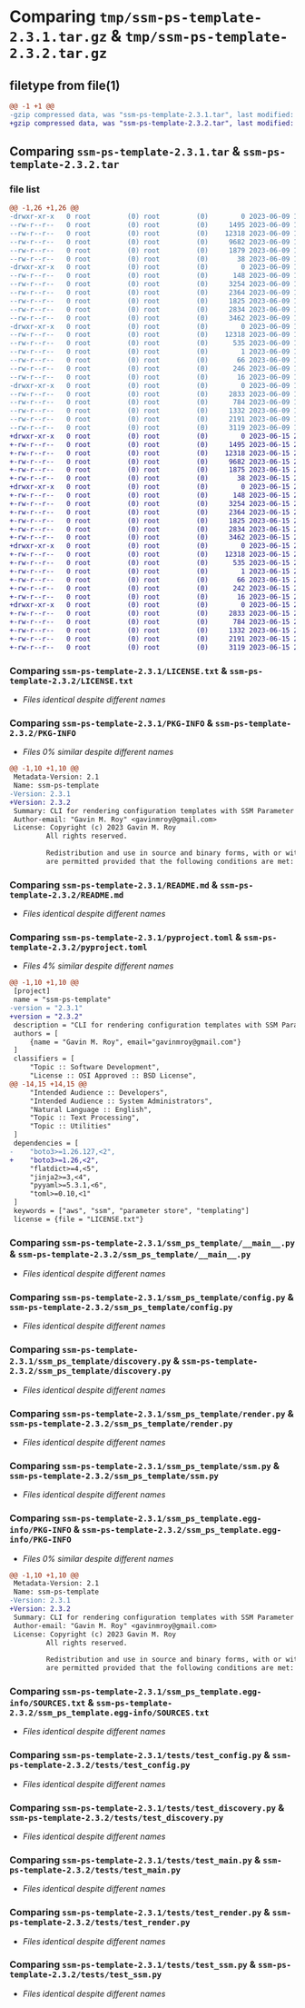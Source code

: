 # Comparing `tmp/ssm-ps-template-2.3.1.tar.gz` & `tmp/ssm-ps-template-2.3.2.tar.gz`

## filetype from file(1)

```diff
@@ -1 +1 @@
-gzip compressed data, was "ssm-ps-template-2.3.1.tar", last modified: Fri Jun  9 17:01:16 2023, max compression
+gzip compressed data, was "ssm-ps-template-2.3.2.tar", last modified: Thu Jun 15 23:04:14 2023, max compression
```

## Comparing `ssm-ps-template-2.3.1.tar` & `ssm-ps-template-2.3.2.tar`

### file list

```diff
@@ -1,26 +1,26 @@
-drwxr-xr-x   0 root         (0) root         (0)        0 2023-06-09 17:01:16.053104 ssm-ps-template-2.3.1/
--rw-r--r--   0 root         (0) root         (0)     1495 2023-06-09 17:01:06.000000 ssm-ps-template-2.3.1/LICENSE.txt
--rw-r--r--   0 root         (0) root         (0)    12318 2023-06-09 17:01:16.049104 ssm-ps-template-2.3.1/PKG-INFO
--rw-r--r--   0 root         (0) root         (0)     9682 2023-06-09 17:01:06.000000 ssm-ps-template-2.3.1/README.md
--rw-r--r--   0 root         (0) root         (0)     1879 2023-06-09 17:01:06.000000 ssm-ps-template-2.3.1/pyproject.toml
--rw-r--r--   0 root         (0) root         (0)       38 2023-06-09 17:01:16.053104 ssm-ps-template-2.3.1/setup.cfg
-drwxr-xr-x   0 root         (0) root         (0)        0 2023-06-09 17:01:16.045104 ssm-ps-template-2.3.1/ssm_ps_template/
--rw-r--r--   0 root         (0) root         (0)      148 2023-06-09 17:01:06.000000 ssm-ps-template-2.3.1/ssm_ps_template/__init__.py
--rw-r--r--   0 root         (0) root         (0)     3254 2023-06-09 17:01:06.000000 ssm-ps-template-2.3.1/ssm_ps_template/__main__.py
--rw-r--r--   0 root         (0) root         (0)     2364 2023-06-09 17:01:06.000000 ssm-ps-template-2.3.1/ssm_ps_template/config.py
--rw-r--r--   0 root         (0) root         (0)     1825 2023-06-09 17:01:06.000000 ssm-ps-template-2.3.1/ssm_ps_template/discovery.py
--rw-r--r--   0 root         (0) root         (0)     2834 2023-06-09 17:01:06.000000 ssm-ps-template-2.3.1/ssm_ps_template/render.py
--rw-r--r--   0 root         (0) root         (0)     3462 2023-06-09 17:01:06.000000 ssm-ps-template-2.3.1/ssm_ps_template/ssm.py
-drwxr-xr-x   0 root         (0) root         (0)        0 2023-06-09 17:01:16.049104 ssm-ps-template-2.3.1/ssm_ps_template.egg-info/
--rw-r--r--   0 root         (0) root         (0)    12318 2023-06-09 17:01:16.000000 ssm-ps-template-2.3.1/ssm_ps_template.egg-info/PKG-INFO
--rw-r--r--   0 root         (0) root         (0)      535 2023-06-09 17:01:16.000000 ssm-ps-template-2.3.1/ssm_ps_template.egg-info/SOURCES.txt
--rw-r--r--   0 root         (0) root         (0)        1 2023-06-09 17:01:16.000000 ssm-ps-template-2.3.1/ssm_ps_template.egg-info/dependency_links.txt
--rw-r--r--   0 root         (0) root         (0)       66 2023-06-09 17:01:16.000000 ssm-ps-template-2.3.1/ssm_ps_template.egg-info/entry_points.txt
--rw-r--r--   0 root         (0) root         (0)      246 2023-06-09 17:01:16.000000 ssm-ps-template-2.3.1/ssm_ps_template.egg-info/requires.txt
--rw-r--r--   0 root         (0) root         (0)       16 2023-06-09 17:01:16.000000 ssm-ps-template-2.3.1/ssm_ps_template.egg-info/top_level.txt
-drwxr-xr-x   0 root         (0) root         (0)        0 2023-06-09 17:01:16.049104 ssm-ps-template-2.3.1/tests/
--rw-r--r--   0 root         (0) root         (0)     2833 2023-06-09 17:01:06.000000 ssm-ps-template-2.3.1/tests/test_config.py
--rw-r--r--   0 root         (0) root         (0)      784 2023-06-09 17:01:06.000000 ssm-ps-template-2.3.1/tests/test_discovery.py
--rw-r--r--   0 root         (0) root         (0)     1332 2023-06-09 17:01:06.000000 ssm-ps-template-2.3.1/tests/test_main.py
--rw-r--r--   0 root         (0) root         (0)     2191 2023-06-09 17:01:06.000000 ssm-ps-template-2.3.1/tests/test_render.py
--rw-r--r--   0 root         (0) root         (0)     3119 2023-06-09 17:01:06.000000 ssm-ps-template-2.3.1/tests/test_ssm.py
+drwxr-xr-x   0 root         (0) root         (0)        0 2023-06-15 23:04:14.803370 ssm-ps-template-2.3.2/
+-rw-r--r--   0 root         (0) root         (0)     1495 2023-06-15 23:04:04.000000 ssm-ps-template-2.3.2/LICENSE.txt
+-rw-r--r--   0 root         (0) root         (0)    12318 2023-06-15 23:04:14.803370 ssm-ps-template-2.3.2/PKG-INFO
+-rw-r--r--   0 root         (0) root         (0)     9682 2023-06-15 23:04:04.000000 ssm-ps-template-2.3.2/README.md
+-rw-r--r--   0 root         (0) root         (0)     1875 2023-06-15 23:04:04.000000 ssm-ps-template-2.3.2/pyproject.toml
+-rw-r--r--   0 root         (0) root         (0)       38 2023-06-15 23:04:14.803370 ssm-ps-template-2.3.2/setup.cfg
+drwxr-xr-x   0 root         (0) root         (0)        0 2023-06-15 23:04:14.803370 ssm-ps-template-2.3.2/ssm_ps_template/
+-rw-r--r--   0 root         (0) root         (0)      148 2023-06-15 23:04:04.000000 ssm-ps-template-2.3.2/ssm_ps_template/__init__.py
+-rw-r--r--   0 root         (0) root         (0)     3254 2023-06-15 23:04:04.000000 ssm-ps-template-2.3.2/ssm_ps_template/__main__.py
+-rw-r--r--   0 root         (0) root         (0)     2364 2023-06-15 23:04:04.000000 ssm-ps-template-2.3.2/ssm_ps_template/config.py
+-rw-r--r--   0 root         (0) root         (0)     1825 2023-06-15 23:04:04.000000 ssm-ps-template-2.3.2/ssm_ps_template/discovery.py
+-rw-r--r--   0 root         (0) root         (0)     2834 2023-06-15 23:04:04.000000 ssm-ps-template-2.3.2/ssm_ps_template/render.py
+-rw-r--r--   0 root         (0) root         (0)     3462 2023-06-15 23:04:04.000000 ssm-ps-template-2.3.2/ssm_ps_template/ssm.py
+drwxr-xr-x   0 root         (0) root         (0)        0 2023-06-15 23:04:14.803370 ssm-ps-template-2.3.2/ssm_ps_template.egg-info/
+-rw-r--r--   0 root         (0) root         (0)    12318 2023-06-15 23:04:14.000000 ssm-ps-template-2.3.2/ssm_ps_template.egg-info/PKG-INFO
+-rw-r--r--   0 root         (0) root         (0)      535 2023-06-15 23:04:14.000000 ssm-ps-template-2.3.2/ssm_ps_template.egg-info/SOURCES.txt
+-rw-r--r--   0 root         (0) root         (0)        1 2023-06-15 23:04:14.000000 ssm-ps-template-2.3.2/ssm_ps_template.egg-info/dependency_links.txt
+-rw-r--r--   0 root         (0) root         (0)       66 2023-06-15 23:04:14.000000 ssm-ps-template-2.3.2/ssm_ps_template.egg-info/entry_points.txt
+-rw-r--r--   0 root         (0) root         (0)      242 2023-06-15 23:04:14.000000 ssm-ps-template-2.3.2/ssm_ps_template.egg-info/requires.txt
+-rw-r--r--   0 root         (0) root         (0)       16 2023-06-15 23:04:14.000000 ssm-ps-template-2.3.2/ssm_ps_template.egg-info/top_level.txt
+drwxr-xr-x   0 root         (0) root         (0)        0 2023-06-15 23:04:14.803370 ssm-ps-template-2.3.2/tests/
+-rw-r--r--   0 root         (0) root         (0)     2833 2023-06-15 23:04:04.000000 ssm-ps-template-2.3.2/tests/test_config.py
+-rw-r--r--   0 root         (0) root         (0)      784 2023-06-15 23:04:04.000000 ssm-ps-template-2.3.2/tests/test_discovery.py
+-rw-r--r--   0 root         (0) root         (0)     1332 2023-06-15 23:04:04.000000 ssm-ps-template-2.3.2/tests/test_main.py
+-rw-r--r--   0 root         (0) root         (0)     2191 2023-06-15 23:04:04.000000 ssm-ps-template-2.3.2/tests/test_render.py
+-rw-r--r--   0 root         (0) root         (0)     3119 2023-06-15 23:04:04.000000 ssm-ps-template-2.3.2/tests/test_ssm.py
```

### Comparing `ssm-ps-template-2.3.1/LICENSE.txt` & `ssm-ps-template-2.3.2/LICENSE.txt`

 * *Files identical despite different names*

### Comparing `ssm-ps-template-2.3.1/PKG-INFO` & `ssm-ps-template-2.3.2/PKG-INFO`

 * *Files 0% similar despite different names*

```diff
@@ -1,10 +1,10 @@
 Metadata-Version: 2.1
 Name: ssm-ps-template
-Version: 2.3.1
+Version: 2.3.2
 Summary: CLI for rendering configuration templates with SSM Parameter Store as a data source
 Author-email: "Gavin M. Roy" <gavinmroy@gmail.com>
 License: Copyright (c) 2023 Gavin M. Roy
         All rights reserved.
         
         Redistribution and use in source and binary forms, with or without modification,
         are permitted provided that the following conditions are met:
```

### Comparing `ssm-ps-template-2.3.1/README.md` & `ssm-ps-template-2.3.2/README.md`

 * *Files identical despite different names*

### Comparing `ssm-ps-template-2.3.1/pyproject.toml` & `ssm-ps-template-2.3.2/pyproject.toml`

 * *Files 4% similar despite different names*

```diff
@@ -1,10 +1,10 @@
 [project]
 name = "ssm-ps-template"
-version = "2.3.1"
+version = "2.3.2"
 description = "CLI for rendering configuration templates with SSM Parameter Store as a data source"
 authors = [
     {name = "Gavin M. Roy", email="gavinmroy@gmail.com"}
 ]
 classifiers = [
     "Topic :: Software Development",
     "License :: OSI Approved :: BSD License",
@@ -14,15 +14,15 @@
     "Intended Audience :: Developers",
     "Intended Audience :: System Administrators",
     "Natural Language :: English",
     "Topic :: Text Processing",
     "Topic :: Utilities"
 ]
 dependencies = [
-    "boto3>=1.26.127,<2",
+    "boto3>=1.26,<2",
     "flatdict>=4,<5",
     "jinja2>=3,<4",
     "pyyaml>=5.3.1,<6",
     "toml>=0.10,<1"
 ]
 keywords = ["aws", "ssm", "parameter store", "templating"]
 license = {file = "LICENSE.txt"}
```

### Comparing `ssm-ps-template-2.3.1/ssm_ps_template/__main__.py` & `ssm-ps-template-2.3.2/ssm_ps_template/__main__.py`

 * *Files identical despite different names*

### Comparing `ssm-ps-template-2.3.1/ssm_ps_template/config.py` & `ssm-ps-template-2.3.2/ssm_ps_template/config.py`

 * *Files identical despite different names*

### Comparing `ssm-ps-template-2.3.1/ssm_ps_template/discovery.py` & `ssm-ps-template-2.3.2/ssm_ps_template/discovery.py`

 * *Files identical despite different names*

### Comparing `ssm-ps-template-2.3.1/ssm_ps_template/render.py` & `ssm-ps-template-2.3.2/ssm_ps_template/render.py`

 * *Files identical despite different names*

### Comparing `ssm-ps-template-2.3.1/ssm_ps_template/ssm.py` & `ssm-ps-template-2.3.2/ssm_ps_template/ssm.py`

 * *Files identical despite different names*

### Comparing `ssm-ps-template-2.3.1/ssm_ps_template.egg-info/PKG-INFO` & `ssm-ps-template-2.3.2/ssm_ps_template.egg-info/PKG-INFO`

 * *Files 0% similar despite different names*

```diff
@@ -1,10 +1,10 @@
 Metadata-Version: 2.1
 Name: ssm-ps-template
-Version: 2.3.1
+Version: 2.3.2
 Summary: CLI for rendering configuration templates with SSM Parameter Store as a data source
 Author-email: "Gavin M. Roy" <gavinmroy@gmail.com>
 License: Copyright (c) 2023 Gavin M. Roy
         All rights reserved.
         
         Redistribution and use in source and binary forms, with or without modification,
         are permitted provided that the following conditions are met:
```

### Comparing `ssm-ps-template-2.3.1/ssm_ps_template.egg-info/SOURCES.txt` & `ssm-ps-template-2.3.2/ssm_ps_template.egg-info/SOURCES.txt`

 * *Files identical despite different names*

### Comparing `ssm-ps-template-2.3.1/tests/test_config.py` & `ssm-ps-template-2.3.2/tests/test_config.py`

 * *Files identical despite different names*

### Comparing `ssm-ps-template-2.3.1/tests/test_discovery.py` & `ssm-ps-template-2.3.2/tests/test_discovery.py`

 * *Files identical despite different names*

### Comparing `ssm-ps-template-2.3.1/tests/test_main.py` & `ssm-ps-template-2.3.2/tests/test_main.py`

 * *Files identical despite different names*

### Comparing `ssm-ps-template-2.3.1/tests/test_render.py` & `ssm-ps-template-2.3.2/tests/test_render.py`

 * *Files identical despite different names*

### Comparing `ssm-ps-template-2.3.1/tests/test_ssm.py` & `ssm-ps-template-2.3.2/tests/test_ssm.py`

 * *Files identical despite different names*

